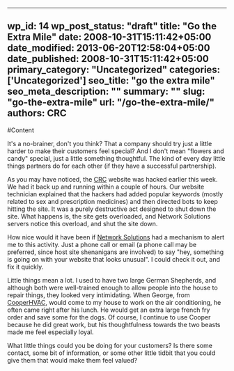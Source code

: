 
---
wp_id: 14
wp_post_status: "draft" 
title: "Go the Extra Mile"
date: 2008-10-31T15:11:42+05:00
date_modified: 2013-06-20T12:58:04+05:00
date_published: 2008-10-31T15:11:42+05:00
primary_category: "Uncategorized"
categories: ['Uncategorized'] 
seo_title: "go the extra mile"
seo_meta_description: ""
summary: "" 
slug: "go-the-extra-mile"
url: "/go-the-extra-mile/"
authors: CRC
---

#Content

It's a no-brainer, don't you think? That a company should try just a little harder to make their customers feel special? And I don't mean "flowers and candy" special, just a little something thoughtful. The kind of every day little things partners do for each other (if they have a successful partnership).

As you may have noticed, the [CRC](http://carsonresearch.com) website was hacked earlier this week. We had it back up and running within a couple of hours. Our website technician explained that the hackers had added popular keywords (mostly related to sex and prescription medicines) and then directed bots to keep hitting the site. It was a purely destructive act designed to shut down the site. What happens is, the site gets overloaded, and Network Solutions servers notice this overload, and shut the site down.

How nice would it have been if [Network Solutions](http://www.networksolutions.com) had a mechanism to alert me to this activity. Just a phone call or email (a phone call may be preferred, since host site shenanigans are involved) to say "hey, something is going on with your website that looks unusual". I could check it out, and fix it quickly.

Little things mean a lot. I used to have two large German Shepherds, and although both were well-trained enough to allow people into the house to repair things, they looked very intimidating. When George, from [CooperHVAC](http://www.cooperhvac.com/), would come to my house to work on the air conditioning, he often came right after his lunch. He would get an extra large french fry order and save some for the dogs. Of course, I continue to use Cooper because he did great work, but his thoughtfulness towards the two beasts made me feel especially loyal.

What little things could you be doing for your customers? Is there some contact, some bit of information, or some other little tidbit that you could give them that would make them feel valued?

